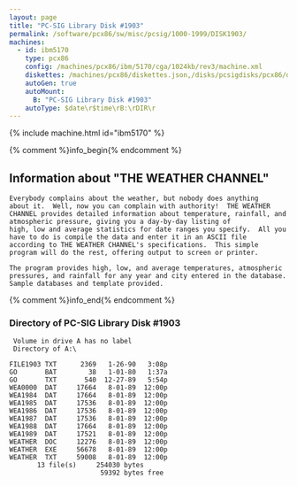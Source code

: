 ```yaml
---
layout: page
title: "PC-SIG Library Disk #1903"
permalink: /software/pcx86/sw/misc/pcsig/1000-1999/DISK1903/
machines:
  - id: ibm5170
    type: pcx86
    config: /machines/pcx86/ibm/5170/cga/1024kb/rev3/machine.xml
    diskettes: /machines/pcx86/diskettes.json,/disks/pcsigdisks/pcx86/diskettes.json
    autoGen: true
    autoMount:
      B: "PC-SIG Library Disk #1903"
    autoType: $date\r$time\rB:\rDIR\r
---
```


{% include machine.html id="ibm5170" %}

{% comment %}info_begin{% endcomment %}

## Information about "THE WEATHER CHANNEL"

    Everybody complains about the weather, but nobody does anything
    about it.  Well, now you can complain with authority!  THE WEATHER
    CHANNEL provides detailed information about temperature, rainfall, and
    atmospheric pressure, giving you a day-by-day listing of
    high, low and average statistics for date ranges you specify.  All you
    have to do is compile the data and enter it in an ASCII file
    according to THE WEATHER CHANNEL's specifications.  This simple
    program will do the rest, offering output to screen or printer.
    
    The program provides high, low, and average temperatures, atmospheric
    pressures, and rainfall for any year and city entered in the database.
    Sample databases and template provided.
{% comment %}info_end{% endcomment %}


### Directory of PC-SIG Library Disk #1903

     Volume in drive A has no label
     Directory of A:\

    FILE1903 TXT      2369   1-26-90   3:08p
    GO       BAT        38   1-01-80   1:37a
    GO       TXT       540  12-27-89   5:54p
    WEA0000  DAT     17664   8-01-89  12:00p
    WEA1984  DAT     17664   8-01-89  12:00p
    WEA1985  DAT     17536   8-01-89  12:00p
    WEA1986  DAT     17536   8-01-89  12:00p
    WEA1987  DAT     17536   8-01-89  12:00p
    WEA1988  DAT     17664   8-01-89  12:00p
    WEA1989  DAT     17521   8-01-89  12:00p
    WEATHER  DOC     12276   8-01-89  12:00p
    WEATHER  EXE     56678   8-01-89  12:00p
    WEATHER  TXT     59008   8-01-89  12:00p
           13 file(s)     254030 bytes
                           59392 bytes free
